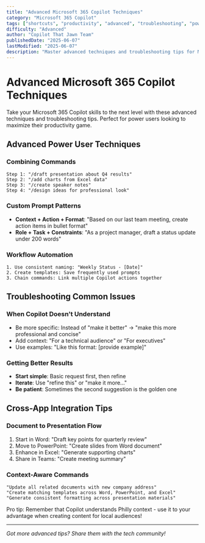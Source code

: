 ```yaml
---
title: "Advanced Microsoft 365 Copilot Techniques"
category: "Microsoft 365 Copilot"
tags: ["shortcuts", "productivity", "advanced", "troubleshooting", "power-user"]
difficulty: "Advanced"
author: "Copilot That Jawn Team"
publishedDate: "2025-06-07"
lastModified: "2025-06-07"
description: "Master advanced techniques and troubleshooting tips for Microsoft 365 Copilot across all apps."
---
```


# Advanced Microsoft 365 Copilot Techniques

Take your Microsoft 365 Copilot skills to the next level with these advanced techniques and troubleshooting tips. Perfect for power users looking to maximize their productivity game.

## Advanced Power User Techniques

### Combining Commands
```
Step 1: "/draft presentation about Q4 results"
Step 2: "/add charts from Excel data"
Step 3: "/create speaker notes"
Step 4: "/design ideas for professional look"
```

### Custom Prompt Patterns
- **Context + Action + Format**: "Based on our last team meeting, create action items in bullet format"
- **Role + Task + Constraints**: "As a project manager, draft a status update under 200 words"

### Workflow Automation
```
1. Use consistent naming: "Weekly Status - [Date]"
2. Create templates: Save frequently used prompts
3. Chain commands: Link multiple Copilot actions together
```

## Troubleshooting Common Issues

### When Copilot Doesn't Understand
- Be more specific: Instead of "make it better" → "make this more professional and concise"
- Add context: "For a technical audience" or "For executives"
- Use examples: "Like this format: [provide example]"

### Getting Better Results
- **Start simple**: Basic request first, then refine
- **Iterate**: Use "refine this" or "make it more..."
- **Be patient**: Sometimes the second suggestion is the golden one

## Cross-App Integration Tips

### Document to Presentation Flow
1. Start in Word: "Draft key points for quarterly review"
2. Move to PowerPoint: "Create slides from Word document"
3. Enhance in Excel: "Generate supporting charts"
4. Share in Teams: "Create meeting summary"

### Context-Aware Commands
```
"Update all related documents with new company address"
"Create matching templates across Word, PowerPoint, and Excel"
"Generate consistent formatting across presentation materials"
```

Pro tip: Remember that Copilot understands Philly context - use it to your advantage when creating content for local audiences!

---

*Got more advanced tips? Share them with the tech community!*
